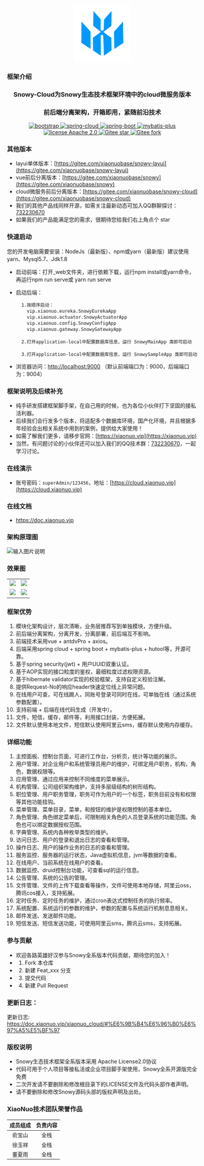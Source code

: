 <div align="center">
    <p align="center">
        <img src="./_web/public/logo.png" height="150" alt="logo"/>
    </p>
</div>

### 框架介绍
<div align="center"><h3 align="center">Snowy-Cloud为Snowy生态技术框架环境中的cloud微服务版本</h3></div>
<div align="center"><h3 align="center">前后端分离架构，开箱即用，紧随前沿技术</h3></div>

<p align="center">     
    <p align="center">
        <a href="https://www.antdv.com/docs/vue/introduce-cn/">
            <img src="https://img.shields.io/badge/vue--ant--design-2.1.0-blue.svg" alt="bootstrap">
        </a> 
        <a href="https://spring.io/projects/spring-cloud">
            <img src="https://img.shields.io/badge/spring--cloud-Hoxton-orange.svg" alt="spring-cloud">
        </a>
        <a href="http://spring.io/projects/spring-boot">
            <img src="https://img.shields.io/badge/spring--boot-2.3.1-green.svg" alt="spring-boot">
        </a>
        <a href="http://mp.baomidou.com">
            <img src="https://img.shields.io/badge/mybatis--plus-3.3.2-blue.svg" alt="mybatis-plus">
        </a>  
        <a href="./LICENSE">
            <img src="https://img.shields.io/badge/license-Apache%202-red" alt="license Apache 2.0">
        </a>
        <a href="https://gitee.com/xiaonuobase/snowy-cloud">
            <img src="https://gitee.com/xiaonuobase/snowy-cloud/badge/star.svg?theme=dark" alt="Gitee star">
        </a>
        <a href="https://gitee.com/xiaonuobase/xiaonuo-cloud">
            <img src="https://gitee.com/xiaonuobase/snowy-cloud/badge/fork.svg?theme=dark" alt="Gitee fork">
        </a>
    </p>
</p>

### 其他版本

* layui单体版本：[https://gitee.com/xiaonuobase/snowy-layui](https://gitee.com/xiaonuobase/snowy-layui)
* vue前后分离版本：[https://gitee.com/xiaonuobase/snowy](https://gitee.com/xiaonuobase/snowy)
* cloud微服务前后分离版本：[https://gitee.com/xiaonuobase/snowy-cloud](https://gitee.com/xiaonuobase/snowy-cloud)
* 我们的其他产品线同样开源，如需关注最新动态可加入QQ群聊探讨：[732230670](https://wpa.qq.com/msgrd?v=3&uin=732230670&_blank)
* 如果我们的产品能满足您的需求，很期待您给我们右上角点个 star

### 快速启动

您的开发电脑需要安装：NodeJs（最新版）、npm或yarn（最新版）建议使用yarn、Mysql5.7、Jdk1.8

* 启动前端：打开_web文件夹，进行依赖下载，运行npm install或yarn命令，再运行npm run serve或 yarn run serve
* 启动后端：

        1.按顺序启动：
          vip.xiaonuo.eureka.SnowyEurekaApp
          vip.xiaonuo.actuator.SnowyActuatorApp
          vip.xiaonuo.config.SnowyConfigApp
          vip.xiaonuo.gateway.SnowyGatewayApp
          
        2.打开application-local中配置数据库信息，运行 SnowyMainApp 类即可启动

        3.打开application-local中配置数据库信息，运行 SnowySampleApp 类即可启动
        
* 浏览器访问：<http://localhost:9000> （默认前端端口为：9000，后端端口为：9004）

### 框架说明及后续补充

* 纯手研发搭建框架脚手架，在自己用的时候，也为各位小伙伴打下坚固的接私活利器。
* 后续我们会行发多个版本，将适配多个数据库环境，国产化环境，并且根据多年经验会出相关系统中用到的案例，提供给大家使用！
* 如需了解我们更多，请移步官网：[https://xiaonuo.vip](https://xiaonuo.vip)
* 当然，有问题讨论的小伙伴还可以加入我们的QQ技术群：[732230670](https://wpa.qq.com/msgrd?v=3&uin=732230670&_blank)，一起学习讨论。

### 在线演示

* 账号密码：`superAdmin/123456`，地址：[https://cloud.xiaonuo.vip](https://cloud.xiaonuo.vip)

### 在线文档

* https://doc.xiaonuo.vip

### 架构原理图

![输入图片说明](https://images.gitee.com/uploads/images/2020/1231/124319_60ca9563_1980003.png "微信图片_20201231124243.png")

### 效果图

<table>
    <tr>
        <td><img src="https://oscimg.oschina.net/oscnet/up-62d4b535dadbfa8ff343cb290d58be43ef0.png"/></td>
        <td><img src="https://oscimg.oschina.net/oscnet/up-98b3e79f8008b6319ce6394d80172ff02a3.png"/></td>
    </tr>
    <tr>
        <td><img src="https://images.gitee.com/uploads/images/2020/1208/133142_37420daa_1980003.jpeg"/></td>
        <td><img src="https://images.gitee.com/uploads/images/2020/1208/133250_3749a395_1980003.jpeg"/></td>
    </tr>
</table>

### 框架优势

1. 模块化架构设计，层次清晰，业务层推荐写到单独模块，方便升级。
2. 前后端分离架构，分离开发，分离部署，前后端互不影响。
3. 前端技术采用vue + antdvPro + axios。
3. 后端采用spring cloud + spring boot + mybatis-plus + hutool等，开源可靠。
4. 基于spring security(jwt) + 用户UUID双重认证。
5. 基于AOP实现的接口粒度的鉴权，最细粒度过滤权限资源。
6. 基于hibernate validator实现的校验框架，支持自定义校验注解。
7. 提供Request-No的响应header快速定位线上异常问题。
8. 在线用户可查，可在线踢人，同账号登录可同时在线，可单独在线（通过系统参数配置）。
9. 支持前端 + 后端在线代码生成（开发中）。
10. 文件，短信，缓存，邮件等，利用接口封装，方便拓展。
11. 文件默认使用本地文件，短信默认使用阿里云sms，缓存默认使用内存缓存。

### 详细功能

1. 主控面板、控制台页面，可进行工作台，分析页，统计等功能的展示。
2. 用户管理、对企业用户和系统管理员用户的维护，可绑定用户职务，机构，角色，数据权限等。
3. 应用管理、通过应用来控制不同维度的菜单展示。
4. 机构管理、公司组织架构维护，支持多层级结构的树形结构。
5. 职位管理、用户职务管理，职务可作为用户的一个标签，职务目前没有和权限等其他功能挂钩。
6. 菜单管理、菜单目录，菜单，和按钮的维护是权限控制的基本单位。
7. 角色管理、角色绑定菜单后，可限制相关角色的人员登录系统的功能范围。角色也可以绑定数据授权范围。
8. 字典管理、系统内各种枚举类型的维护。
9. 访问日志、用户的登录和退出日志的查看和管理。
10. 操作日志、用户的操作业务的日志的查看和管理。
11. 服务监控、服务器的运行状态，Java虚拟机信息，jvm等数据的查看。
12. 在线用户、当前系统在线用户的查看。
13. 数据监控、druid控制台功能，可查看sql的运行信息。
14. 公告管理、系统的公告的管理。
15. 文件管理、文件的上传下载查看等操作，文件可使用本地存储，阿里云oss，腾讯cos接入，支持拓展。
16. 定时任务、定时任务的维护，通过cron表达式控制任务的执行频率。
17. 系统配置、系统运行的参数的维护，参数的配置与系统运行机制息息相关。
18. 邮件发送、发送邮件功能。
19. 短信发送、短信发送功能，可使用阿里云sms，腾讯云sms，支持拓展。

### 参与贡献

- 欢迎各路英雄好汉参与Snowy全系版本代码贡献，期待您的加入！
- 1.  Fork 本仓库
- 2.  新建 Feat_xxx 分支
- 3.  提交代码
- 4.  新建 Pull Request

### 更新日志：

更新日志:
[https://doc.xiaonuo.vip/xiaonuo_cloud/#%E6%9B%B4%E6%96%B0%E6%97%A5%E5%BF%97
](https://doc.xiaonuo.vip/xiaonuo_cloud/#%E6%9B%B4%E6%96%B0%E6%97%A5%E5%BF%97
)

### 版权说明

- Snowy生态技术框架全系版本采用 Apache License2.0协议
- 代码可用于个人项目等接私活或企业项目脚手架使用，Snowy全系开源版完全免费
- 二次开发请不要删除和修改根目录下的LICENSE文件及代码头部作者声明。
- 请不要删除和修改Snowy源码头部的版权声明及出处。


### XiaoNuo技术团队荣誉作品

| 成员组成 | 负责内容 |
| :---: | :---: |
| 俞宝山 | 全栈 |
| 徐玉祥 | 全栈 |
| 董夏雨 | 全栈 |

